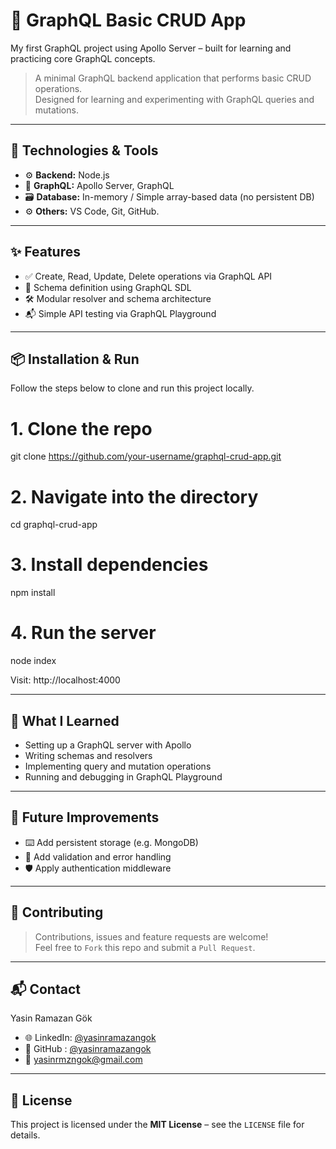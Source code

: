 # 🚀 GraphQL Basic CRUD App
My first GraphQL project using Apollo Server – built for learning and practicing core GraphQL concepts.

> A minimal GraphQL backend application that performs basic CRUD operations.  
> Designed for learning and experimenting with GraphQL queries and mutations.

---

## 🧰 Technologies & Tools

- ⚙️ **Backend:** Node.js
- 🧪 **GraphQL:** Apollo Server, GraphQL
- 🗃️ **Database:** In-memory / Simple array-based data (no persistent DB)
- ⚙ **Others:** VS Code, Git, GitHub.

---

## ✨ Features

- ✅ Create, Read, Update, Delete operations via GraphQL API
- 📜 Schema definition using GraphQL SDL
- 🛠️ Modular resolver and schema architecture
- 📬 Simple API testing via GraphQL Playground

---

## 📦 Installation & Run

Follow the steps below to clone and run this project locally.

# 1. Clone the repo
git clone https://github.com/your-username/graphql-crud-app.git

# 2. Navigate into the directory
cd graphql-crud-app

# 3. Install dependencies
npm install

# 4. Run the server
node index

Visit: http://localhost:4000

---

## 🧠 What I Learned

- Setting up a GraphQL server with Apollo
- Writing schemas and resolvers
- Implementing query and mutation operations
- Running and debugging in GraphQL Playground

---

## 📌 Future Improvements

- ⌨️ Add persistent storage (e.g. MongoDB)
- 🧪 Add validation and error handling
- 🛡️ Apply authentication middleware

---

## 🤝 Contributing

> Contributions, issues and feature requests are welcome!  
> Feel free to `Fork` this repo and submit a `Pull Request`.

---

## 📬 Contact

Yasin Ramazan Gök
- 🌐 LinkedIn: [@yasinramazangok](https://linkedin.com/in/yasinramazangok) 
- 🐙 GitHub  : [@yasinramazangok](https://github.com/yasinramazangok)
- 📧 yasinrmzngok@gmail.com  

---

## 📝 License

This project is licensed under the **MIT License** – see the `LICENSE` file for details.
